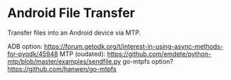 # Android File Transfer

Transfer files into an Android device via MTP.

ADB option: https://forum.getodk.org/t/interest-in-using-async-methods-for-pyodk/45948
MTP (oudated): https://github.com/emdete/python-mtp/blob/master/examples/sendfile.py
go-mtpfs option? https://github.com/hanwen/go-mtpfs
